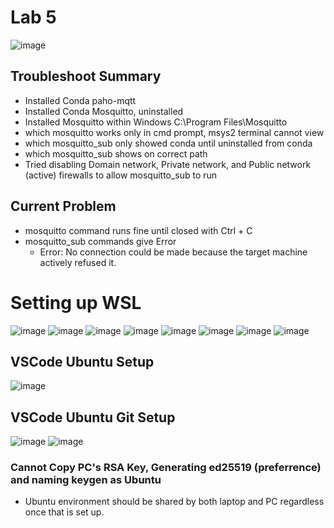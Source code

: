 # Lab 5

![image](https://github.com/JohnMFB/CPE-322/assets/122575719/f6269de4-03f0-4822-abde-0ab087a90aad)

## Troubleshoot Summary

- Installed Conda paho-mqtt
- Installed Conda Mosquitto, uninstalled
- Installed Mosquitto within Windows C:\Program Files\Mosquitto
- which mosquitto works only in cmd prompt, msys2 terminal cannot view
- which mosquitto_sub only showed conda until uninstalled from conda
- which mosquitto_sub shows on correct path
- Tried disabling Domain network, Private network, and Public network (active) firewalls to allow mosquitto_sub to run

## Current Problem
- mosquitto command runs fine until closed with Ctrl + C
- mosquitto_sub commands give Error
  - Error: No connection could be made because the target machine actively refused it.

# Setting up WSL
![image](https://github.com/JohnMFB/CPE-322/assets/122575719/3007a219-a6c6-46de-98a4-82c0cc1abca5)
![image](https://github.com/JohnMFB/CPE-322/assets/122575719/0ce87128-aa67-4b9d-9f07-b762b65261e4)
![image](https://github.com/JohnMFB/CPE-322/assets/122575719/147b7636-1d32-49f2-a662-20bd240a6268)
![image](https://github.com/JohnMFB/CPE-322/assets/122575719/1ba3b009-6be7-4e8a-a63d-c790517dc70b)
![image](https://github.com/JohnMFB/CPE-322/assets/122575719/7a5ee838-860b-4318-affb-fe5a78df6f55)
![image](https://github.com/JohnMFB/CPE-322/assets/122575719/b89ce844-e8eb-4186-a41e-d37b60b0d4a6)
![image](https://github.com/JohnMFB/CPE-322/assets/122575719/0f1533bd-483d-4850-8e69-53189896e189)
![image](https://github.com/JohnMFB/CPE-322/assets/122575719/7e69dd5c-de2e-47ef-be8a-30858dc1a1d4)
## VSCode Ubuntu Setup
![image](https://github.com/JohnMFB/CPE-322/assets/122575719/1fb2277b-e969-4d08-b3bf-ed466c6cea23)
## VSCode Ubuntu Git Setup
![image](https://github.com/JohnMFB/CPE-322/assets/122575719/2a3ffe4b-6a16-49ac-b61f-0182cf4cdd66)
![image](https://github.com/JohnMFB/CPE-322/assets/122575719/ae15f243-1371-4ee2-99d1-01195af825f8)
### Cannot Copy PC's RSA Key, Generating ed25519 (preferrence) and naming keygen as Ubuntu
- Ubuntu environment should be shared by both laptop and PC regardless once that is set up.
